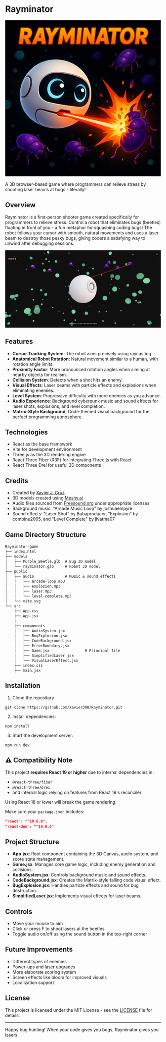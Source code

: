 # Rayminator

![Rayminator Game Banner](https://github.com/Xavier308/Assets/raw/main/Rayminator/rayminator_promo.png)

A 3D browser-based game where programmers can relieve stress by shooting laser beams at bugs - literally!

## Overview

Rayminator is a first-person shooter game created specifically for programmers to relieve stress. Control a robot that eliminates bugs (beetles) floating in front of you - a fun metaphor for squashing coding bugs! The robot follows your cursor with smooth, natural movements and uses a laser beam to destroy those pesky bugs, giving coders a satisfying way to unwind after debugging sessions.

![Rayminator Robot](https://github.com/Xavier308/Assets/raw/main/Rayminator/rayminator_game.png)

## Features

- **Cursor Tracking System**: The robot aims precisely using raycasting.
- **Anatomical Robot Rotation**: Natural movement similar to a human, with rotation angle limits.
- **Proximity Factor**: More pronounced rotation angles when aiming at nearby objects for realism.
- **Collision System**: Detects when a shot hits an enemy.
- **Visual Effects**: Laser beams with particle effects and explosions when eliminating enemies.
- **Level System**: Progressive difficulty with more enemies as you advance.
- **Audio Experience**: Background cyberpunk music and sound effects for laser shots, explosions, and level completion.
- **Matrix-Style Background**: Code-themed visual background for the perfect programming atmosphere.

## Technologies

- React as the base framework
- Vite for development environment
- Three.js as the 3D rendering engine
- React Three Fiber (R3F) for integrating Three.js with React
- React Three Drei for useful 3D components

## Credits

- Created by [Xavier J. Cruz](https://github.com/Xavier308)
- 3D models created using [Meshy.ai](https://meshy.ai)
- Audio files sourced from [Freesound.org](https://freesound.org) under appropriate licenses
- Background music: "Arcade Music Loop" by joshuaempyre
- Sound effects: "Laser Shot" by Bubaproducer, "Explosion" by combine2005, and "Level Complete" by jivatma07

## Game Directory Structure

```
Rayminator-game
├── index.html
├── models
│   ├── Purple_Beetle.glb  # Bug 3D model
│   └── rayminator.glb     # Robot 3D model
├── public
│   ├── audio              # Music & sound effects
│   │   ├── arcade-loop.mp3
│   │   ├── explosion.mp3
│   │   ├── laser.mp3
│   │   └── level-complete.mp3
│   └── vite.svg
└── src
    ├── App.css
    ├── App.jsx
    │
    ├── components
    │   ├── AudioSystem.jsx
    │   ├── BugExplosion.jsx
    │   ├── CodeBackground.jsx
    │   ├── ErrorBoundary.jsx
    │   ├── Game.jsx                # Principal file
    │   ├── SimplifiedLaser.jsx
    │   └── VisualLaserEffect.jsx
    ├── index.css
    ├── main.jsx
```

## Installation

1. Clone the repository
```
git clone https://github.com/Xavier308/Rayminator.git
```
2. Install dependencies:
```
npm install
```
3. Start the development server:
```
npm run dev
```
## ⚠️ Compatibility Note

This project **requires React 19 or higher** due to internal dependencies in:

- `@react-three/fiber`
- `@react-three/drei`
- and internal logic relying on features from React 19's reconciler

Using React 18 or lower will break the game rendering.

Make sure your `package.json` includes:

```json
"react": "^19.0.0",
"react-dom": "^19.0.0"
```

## Project Structure

- **App.jsx**: Root component containing the 3D Canvas, audio system, and score state management.
- **Game.jsx**: Manages core game logic, including enemy generation and collisions.
- **AudioSystem.jsx**: Controls background music and sound effects.
- **CodeBackground.jsx**: Creates the Matrix-style falling code visual effect.
- **BugExplosion.jsx**: Handles particle effects and sound for bug destruction.
- **SimplifiedLaser.jsx**: Implements visual effects for laser beams.

## Controls

- Move your mouse to aim
- Click or press F to shoot lasers at the beetles
- Toggle audio on/off using the sound button in the top-right corner

## Future Improvements

- Different types of enemies
- Power-ups and laser upgrades
- More elaborate scoring system
- Screen effects like bloom for improved visuals
- Localization support

## License

This project is licensed under the MIT License - see the [LICENSE](LICENSE) file for details.

---

Happy bug hunting! When your code gives you bugs, Rayminator gives you lasers.